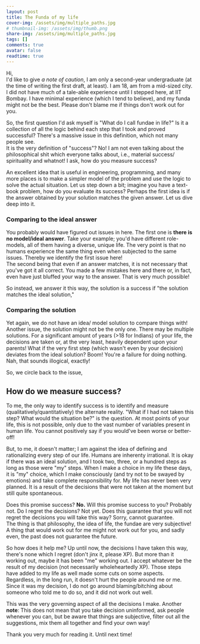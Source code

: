 ```yaml
---
layout: post
title: The Funda of my life
cover-img: /assets/img/multiple_paths.jpg
# thumbnail-img: /assets/img/thumb.png
share-img: /assets/img/multiple_paths.jpg
tags: []
comments: true
avatar: false
readtime: true
---
```


Hi,  
I'd like to give _a note of caution_, I am only a second-year undergraduate (at the time of writing the first draft, at least). I am 18, am from a mid-sized city. I did not have much of a tale-able experience until I stepped here, at IIT Bombay.
I have minimal experience (which I tend to believe), and my funda might not be the best. Please don't blame me if things don't work out for you.

So, the first question I'd ask myself is "What do I call fundae in life?" Is it a collection of all the logic behind each step that I took and proved successful? There's a massive issue in this definition, which not many people see.  
It is the very definition of "success"? No! I am not even talking about the philosophical shit which everyone talks about, i.e., material success/ spirituality and whatnot! I ask, how do you measure success?

An excellent idea that is useful in engineering, programming, and many more places is to make a simpler model of the problem and use the logic to solve the actual situation. Let us step down a bit; imagine you have a text-book problem, how do you evaluate its success? Perhaps the first idea is if the answer obtained by your solution matches the given answer. Let us dive deep into it.

### Comparing to the ideal answer
You probably would have figured out issues in here. The first one is **there is no model/ideal answer**. Take your example; you'd have different role-models, all of them having a diverse, unique life.
The very point is that no humans experience the same thing even when subjected to the same issues. Thereby we identify the first issue here!  
The second being that even if an answer matches, it is not necessary that you've got it all correct. You made a few mistakes here and there or, in fact, even have just bluffed your way to the answer.
That is very much possible!

So instead, we answer it this way, the solution is a success if "the solution matches the ideal solution,"  
### Comparing the solution
Yet again, we do not have an idea/ model solution to compare things with!  
Another issue, the solution might not be the only one. There may be multiple solutions. For a significant amount of years (>18 for Indians) of your life, the decisions are taken or, at the very least, heavily dependent upon your parents! What if the very first step (which wasn't even by your decision) deviates from the ideal solution? Boom! You're a failure for doing nothing. Nah, that sounds illogical, exactly!

So, we circle back to the issue,
## How do we measure success?

To me, the only way to identify success is to identify and measure (qualitatively/quantitatively) the alternate reality. "What if I had not taken this step? What would the situation be?"
is the question. At most points of your life, this is not possible, only due to the vast number of variables present in human life. You cannot positively say if you would've been worse
or better-off!

But, to me, it doesn't matter; I am against the idea of defining and rationalizing every step of our life. Humans are inherenty irrational. It is okay if there was an ideal solution, and I took two, three, or a hundred steps as long as those were "my" steps. When I make a choice in my life these days, it is "my" choice, which I make consciously (and try not
to be swayed by emotions) and take complete responsibility for. My life has never been very planned. It is a result of the decisions that were not taken at the moment but still
quite spontaneous.

Does this promise success? **No.** Will this promise success to you? Probably not. Do I regret the decisions? Not yet. Does this guarantee that you will not regret the decisions you will take this way? Sorry, cannot guarantee.  
The thing is that philosophy, the idea of life, the fundae are very subjective! A thing that would work out for me might not work out for you, and sadly even, the past does not guarantee the future.
 
 So how does it help me? Up until now, the decisions I have taken this way, there's none which I regret (don't jinx it, please XP). But more than it working out, maybe it has been 
 "me" working out. I accept whatever be the result of my decision (not necessarily wholeheartedly XP). Those steps have added to my life as well made some cuts on some aspects.
 Regardless, in the long run, it doesn't hurt the people around me or me. Since it was my decision, I do not go around blaming/bitching about someone who told me to do so, and it did not
 work out well.
 
 This was the very governing aspect of all the decisions I make.
 Another **note**: This does not mean that you take decision uninformed, ask people whenever you can, but be aware that things are subjective, filter out all the suggestions, mix them
 all together and find your own way!
 
 Thank you very much for reading it.
 Until next time!
